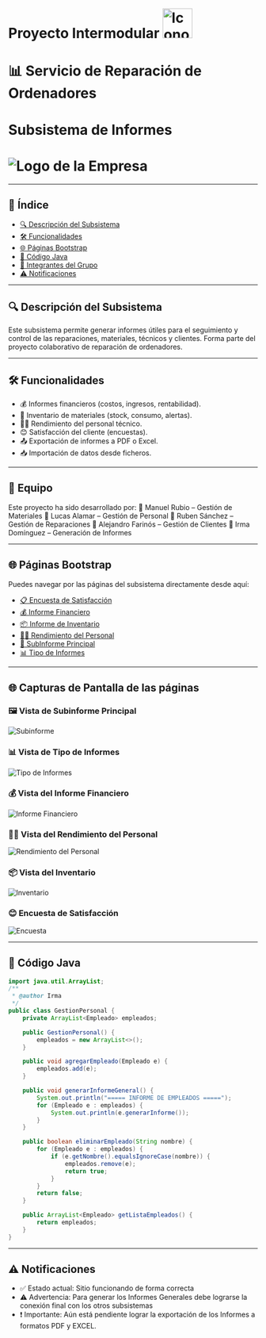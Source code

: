# Proyecto Intermodular <img src="LogoEmpresa.png" alt="Icono" width="60"/>

# 📊 Servicio de Reparación de Ordenadores  

# Subsistema de Informes 

# ![Logo de la Empresa](https://github.com/wendolin-byte/Informes-Sistema-de-Reparaciones/blob/main/logo-informes.jpg?raw=true)


---

## 📌 Índice

- [🔍 Descripción del Subsistema](#descripción-del-subsistema)
- [🛠 Funcionalidades](#funcionalidades)
- [🌐 Páginas Bootstrap](#páginas-bootstrap)
- [📄 Código Java](#código-java)
- [👥 Integrantes del Grupo](#integrantes-del-grupo)
- [⚠️ Notificaciones](#notificaciones)

---

## 🔍 Descripción del Subsistema

Este subsistema permite generar informes útiles para el seguimiento y control de las reparaciones, materiales, técnicos y clientes. Forma parte del proyecto colaborativo de reparación de ordenadores.

---

## 🛠 Funcionalidades

- 💰 Informes financieros (costos, ingresos, rentabilidad).
- 🧰 Inventario de materiales (stock, consumo, alertas).
- 👨‍🔧 Rendimiento del personal técnico.
- 😊 Satisfacción del cliente (encuestas).
- 📤 Exportación de informes a PDF o Excel.
- 📥 Importación de datos desde ficheros.

---
## 👥 Equipo

Este proyecto ha sido desarrollado por:
👨 Manuel Rubio – Gestión de Materiales
👨 Lucas Alamar – Gestión de Personal
👨 Ruben Sánchez – Gestión de Reparaciones
👨 Alejandro Farinós – Gestión de Clientes
👩 Irma Domínguez – Generación de Informes

---

## 🌐 Páginas Bootstrap

Puedes navegar por las páginas del subsistema directamente desde aquí:

- [📋 Encuesta de Satisfacción](https://wendolin-byte.github.io/Informes-Sistema-de-Reparaciones/wireframe-bootstrap/Encuesta.html)
- [💰 Informe Financiero](https://wendolin-byte.github.io/Informes-Sistema-de-Reparaciones/wireframe-bootstrap/Financiero.html)
- [📦 Informe de Inventario](https://wendolin-byte.github.io/Informes-Sistema-de-Reparaciones/wireframe-bootstrap/Inventario.html)
- [👨‍🔧 Rendimiento del Personal](https://wendolin-byte.github.io/Informes-Sistema-de-Reparaciones/wireframe-bootstrap/RendimientoPersonal.html)
- [📑 SubInforme Principal](https://wendolin-byte.github.io/Informes-Sistema-de-Reparaciones/wireframe-bootstrap/SubInformePrincipal.html)
- [📊 Tipo de Informes](https://wendolin-byte.github.io/Informes-Sistema-de-Reparaciones/wireframe-bootstrap/TipoInformes.html)

---
## 🌐 Capturas de Pantalla de las páginas

### 🖼️ Vista de Subinforme Principal
![Subinforme](Capturas/SubsistemaInforme.png)

### 📊 Vista de Tipo de Informes
![Tipo de Informes](Capturas/TipoInformes.png)

### 💰 Vista del Informe Financiero
![Informe Financiero](Capturas/Financiero.png)

### 👨‍🔧 Vista del Rendimiento del Personal
![Rendimiento del Personal](Capturas/Personal.png)

### 📦 Vista del Inventario
![Inventario](Capturas/Inventario.png)

### 😊 Encuesta de Satisfacción
![Encuesta](Capturas/Encuesta.png)

---


## 📄 Código Java

```java
import java.util.ArrayList;
/**
 * @author Irma
 */
public class GestionPersonal {
    private ArrayList<Empleado> empleados;

    public GestionPersonal() {
        empleados = new ArrayList<>();
    }

    public void agregarEmpleado(Empleado e) {
        empleados.add(e);
    }

    public void generarInformeGeneral() {
        System.out.println("===== INFORME DE EMPLEADOS =====");
        for (Empleado e : empleados) {
            System.out.println(e.generarInforme());
        }
    }

    public boolean eliminarEmpleado(String nombre) {
        for (Empleado e : empleados) {
            if (e.getNombre().equalsIgnoreCase(nombre)) {
                empleados.remove(e);
                return true;
            }
        }
        return false;
    }

    public ArrayList<Empleado> getListaEmpleados() {
        return empleados;
    }
}

```

---

## ⚠️ Notificaciones
- ✅ Estado actual: Sitio funcionando de forma correcta
- ⚠️ Advertencia: Para generar los Informes Generales debe lograrse la conexión final con los otros subsistemas
- ❗ Importante: Aún está pendiente lograr la exportación de los Informes a formatos PDF y EXCEL.

